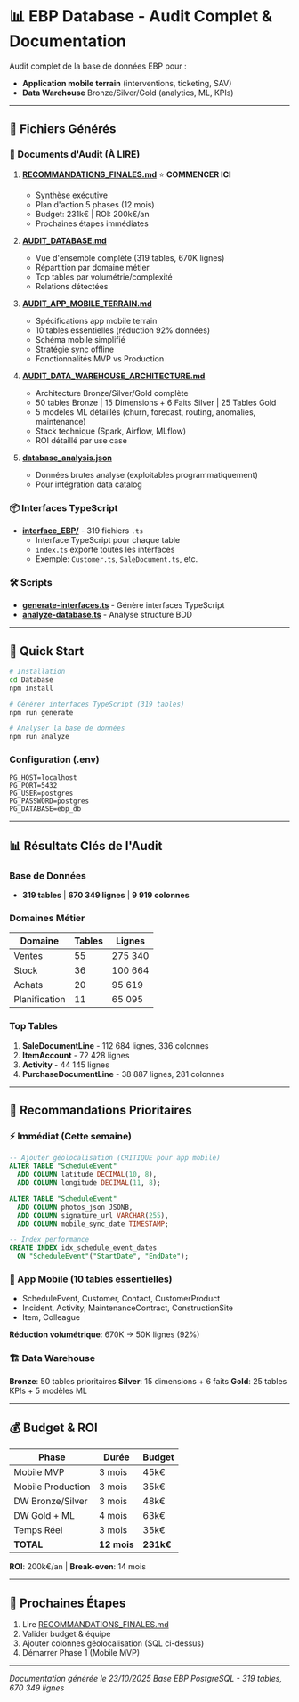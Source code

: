 # 📊 EBP Database - Audit Complet & Documentation

Audit complet de la base de données EBP pour :
- **Application mobile terrain** (interventions, ticketing, SAV)
- **Data Warehouse** Bronze/Silver/Gold (analytics, ML, KPIs)

---

## 📁 Fichiers Générés

### 📄 Documents d'Audit (À LIRE)

1. **[RECOMMANDATIONS_FINALES.md](RECOMMANDATIONS_FINALES.md)** ⭐ **COMMENCER ICI**
   - Synthèse exécutive
   - Plan d'action 5 phases (12 mois)
   - Budget: 231k€ | ROI: 200k€/an
   - Prochaines étapes immédiates

2. **[AUDIT_DATABASE.md](AUDIT_DATABASE.md)**
   - Vue d'ensemble complète (319 tables, 670K lignes)
   - Répartition par domaine métier
   - Top tables par volumétrie/complexité
   - Relations détectées

3. **[AUDIT_APP_MOBILE_TERRAIN.md](AUDIT_APP_MOBILE_TERRAIN.md)**
   - Spécifications app mobile terrain
   - 10 tables essentielles (réduction 92% données)
   - Schéma mobile simplifié
   - Stratégie sync offline
   - Fonctionnalités MVP vs Production

4. **[AUDIT_DATA_WAREHOUSE_ARCHITECTURE.md](AUDIT_DATA_WAREHOUSE_ARCHITECTURE.md)**
   - Architecture Bronze/Silver/Gold complète
   - 50 tables Bronze | 15 Dimensions + 6 Faits Silver | 25 Tables Gold
   - 5 modèles ML détaillés (churn, forecast, routing, anomalies, maintenance)
   - Stack technique (Spark, Airflow, MLflow)
   - ROI détaillé par use case

5. **[database_analysis.json](database_analysis.json)**
   - Données brutes analyse (exploitables programmatiquement)
   - Pour intégration data catalog

### 📦 Interfaces TypeScript

- **[interface_EBP/](interface_EBP/)** - 319 fichiers `.ts`
  - Interface TypeScript pour chaque table
  - `index.ts` exporte toutes les interfaces
  - Exemple: `Customer.ts`, `SaleDocument.ts`, etc.

### 🛠️ Scripts

- **[generate-interfaces.ts](generate-interfaces.ts)** - Génère interfaces TypeScript
- **[analyze-database.ts](analyze-database.ts)** - Analyse structure BDD

---

## 🚀 Quick Start

```bash
# Installation
cd Database
npm install

# Générer interfaces TypeScript (319 tables)
npm run generate

# Analyser la base de données
npm run analyze
```

### Configuration (.env)

```env
PG_HOST=localhost
PG_PORT=5432
PG_USER=postgres
PG_PASSWORD=postgres
PG_DATABASE=ebp_db
```

---

## 📊 Résultats Clés de l'Audit

### Base de Données
- **319 tables** | **670 349 lignes** | **9 919 colonnes**

### Domaines Métier
| Domaine | Tables | Lignes |
|---------|--------|--------|
| Ventes | 55 | 275 340 |
| Stock | 36 | 100 664 |
| Achats | 20 | 95 619 |
| Planification | 11 | 65 095 |

### Top Tables
1. **SaleDocumentLine** - 112 684 lignes, 336 colonnes
2. **ItemAccount** - 72 428 lignes
3. **Activity** - 44 145 lignes
4. **PurchaseDocumentLine** - 38 887 lignes, 281 colonnes

---

## 🎯 Recommandations Prioritaires

### ⚡ Immédiat (Cette semaine)

```sql
-- Ajouter géolocalisation (CRITIQUE pour app mobile)
ALTER TABLE "ScheduleEvent"
  ADD COLUMN latitude DECIMAL(10, 8),
  ADD COLUMN longitude DECIMAL(11, 8);

ALTER TABLE "ScheduleEvent"
  ADD COLUMN photos_json JSONB,
  ADD COLUMN signature_url VARCHAR(255),
  ADD COLUMN mobile_sync_date TIMESTAMP;

-- Index performance
CREATE INDEX idx_schedule_event_dates
  ON "ScheduleEvent"("StartDate", "EndDate");
```

### 📱 App Mobile (10 tables essentielles)
- ScheduleEvent, Customer, Contact, CustomerProduct
- Incident, Activity, MaintenanceContract, ConstructionSite
- Item, Colleague

**Réduction volumétrique**: 670K → 50K lignes (92%)

### 🏗️ Data Warehouse

**Bronze**: 50 tables prioritaires
**Silver**: 15 dimensions + 6 faits
**Gold**: 25 tables KPIs + 5 modèles ML

---

## 💰 Budget & ROI

| Phase | Durée | Budget |
|-------|-------|--------|
| Mobile MVP | 3 mois | 45k€ |
| Mobile Production | 3 mois | 35k€ |
| DW Bronze/Silver | 3 mois | 48k€ |
| DW Gold + ML | 4 mois | 63k€ |
| Temps Réel | 3 mois | 35k€ |
| **TOTAL** | **12 mois** | **231k€** |

**ROI**: 200k€/an | **Break-even**: 14 mois

---

## 📝 Prochaines Étapes

1. Lire [RECOMMANDATIONS_FINALES.md](RECOMMANDATIONS_FINALES.md)
2. Valider budget & équipe
3. Ajouter colonnes géolocalisation (SQL ci-dessus)
4. Démarrer Phase 1 (Mobile MVP)

---

*Documentation générée le 23/10/2025*
*Base EBP PostgreSQL - 319 tables, 670 349 lignes*
